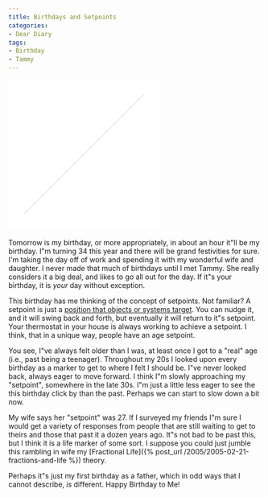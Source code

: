 ```yaml
---
title: Birthdays and Setpoints
categories:
- Dear Diary
tags:
- Birthday
- Tammy
---
```


![Happy Birthday](/assets/posts/2006/birthdays_and_setpoints_happy_birthday.jpg)

Tomorrow is my birthday, or more appropriately, in about an hour it"ll be my birthday. I"m turning 34 this year and there will be grand festivities for sure. I'm taking the day off of work and spending it with my wonderful wife and daughter. I never made that much of birthdays until I met Tammy. She really considers it a big deal, and likes to go all out for the day. If it"s your birthday, it is _your_ day without exception.

This birthday has me thinking of the concept of setpoints. Not familiar? A setpoint is just a [position that objects or systems target](http://en.wikipedia.org/wiki/Setpoint). You can nudge it, and it will swing back and forth, but eventually it will return to it"s setpoint. Your thermostat in your house is always working to achieve a setpoint. I think, that in a unique way, people have an age setpoint.

You see, I"ve always felt older than I was, at least once I got to a "real" age (i.e., past being a teenager). Throughout my 20s I looked upon every birthday as a marker to get to where I felt I should be. I"ve never looked back, always eager to move forward. I think I"m slowly approaching my "setpoint", somewhere in the late 30s. I"m just a little less eager to see the this birthday click by than the past. Perhaps we can start to slow down a bit now.

My wife says her "setpoint" was 27. If I surveyed my friends I"m sure I would get a variety of responses from people that are still waiting to get to theirs and those that past it a dozen years ago. It"s not bad to be past this, but I think it is a life marker of some sort. I suppose you could just jumble this rambling in wife my [Fractional Life]({% post_url /2005/2005-02-21-fractions-and-life %}) theory.

Perhaps it"s just my first birthday as a father, which in odd ways that I cannot describe, _is_ different. Happy Birthday to Me!
